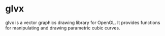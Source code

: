 # glvx
glvx is a vector graphics drawing library for OpenGL. It provides functions for manipulating and drawing parametric cubic curves.
